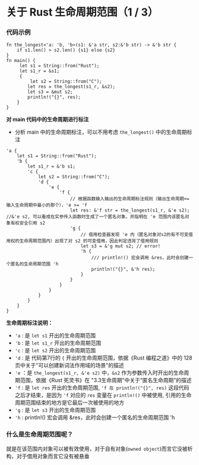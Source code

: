 # 关于 Rust 生命周期范围（1 / 3）

### 代码示例
```rust{.line-numbers}
fn the_longest<'a: 'b, 'b>(s1: &'a str, s2:&'b str) -> &'b str {
    if s1.len() > s2.len() {s1} else {s2}
}
fn main() {
     let s1 = String::from("Rust");
     let s1_r = &s1;
     {
         let s2 = String::from("C");
        let res = the_longest(s1_r, &s2);
        let s3 = &mut s2;
        println!("{}", res);
    }
}
```

**对 main 代码中的生命周期进行标注**
* 分析 main 中的生命周期标注，可以不用考虑 `the_longest()` 中的生命周期标注

```rust{.line-numbers}
'a {
    let s1 = String::from("Rust");
    'b {
        let s1_r = &'b s1;
        'c {
            let s2 = String::from("C");
            'd {
                'e {
                    'f {
                        // 根据函数输入输出的生命周期标注规则（输出生命周期<=输入生命周期中最小的那个），'e >= 'f
                        let res: &'f str = the_longest(s1_r, &'e s2);  //&'e s2, 可以看成在实参传入函数时生成了一个匿名对象，并指明在 'e 范围内该匿名对象有权安全引用 s2 
                        'g {
                            // 借用检查器发现 'e 内（匿名对象对s2的有不可变借用权的生命周期范围内）出现了对 s2 的可变借用，因此判定违背了借用规则
                            let s3 = &'g mut s2; // error!
                            'h {
                                /// println!() 宏会调用 &res，此时会创建一个匿名的生命周期范围 'h
                                println!("{}", &'h res);
                            }
                        }
                    }
                }
            }
        }
    }
}
```

**生命周期标注说明：**
- `'a` : 是 `let s1` 开出的生命周期范围
- `'b` : 是 `let s1_r` 开出的生命周期范围
- `'c` : 是 `let s2` 开出的生命周期范围
- `'d` : 是 代码第7行的 `{` 开出的生命周期范围，依据《Rust 编程之道》中的 128 页中关于"可以创建新词法作用域的场景"的描述
- `'e` ：是 `the_longest(s1_r, &'e s2)` 中，`&s2` 作为参数传入时开出的生命周期范围，依据《Rust 死灵书》在 "3.3生命周期"中关于“匿名生命周期”的描述
- `'f` : 是 `let res` 开出的生命周期范围, `'f 在 println!("{}", res)` 这段代码之后才结束，是因为 `'f` 对应的 `res` 变量在 `println!()` 中被使用, 引用的生命周期范围结束的地方是它最后一次被使用的地方
- `'g` : 是 `let s3` 开出的生命周期范围 
- `'h` : println!() 宏会调用 &res，此时会创建一个匿名的生命周期范围 'h 

### 什么是生命周期范围呢？
就是在该范围内对象可以被有效使用，对于自有对象(`owned object`)而言它没被析构，对于借用对象而言它没有被悬垂
